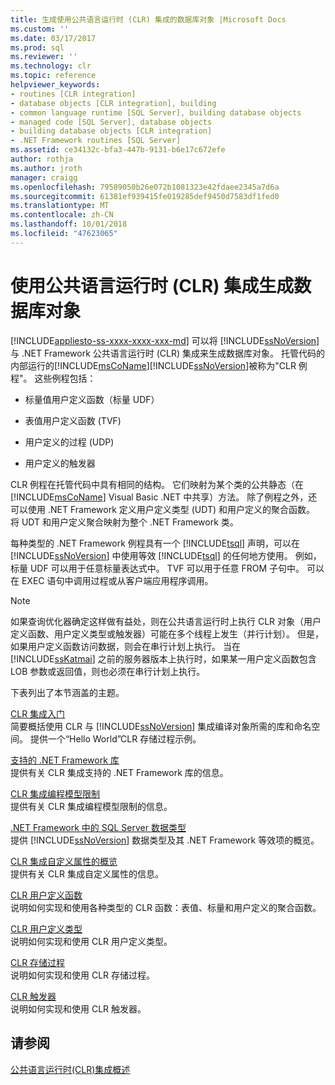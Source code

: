```yaml
---
title: 生成使用公共语言运行时 (CLR) 集成的数据库对象 |Microsoft Docs
ms.custom: ''
ms.date: 03/17/2017
ms.prod: sql
ms.reviewer: ''
ms.technology: clr
ms.topic: reference
helpviewer_keywords:
- routines [CLR integration]
- database objects [CLR integration], building
- common language runtime [SQL Server], building database objects
- managed code [SQL Server], database objects
- building database objects [CLR integration]
- .NET Framework routines [SQL Server]
ms.assetid: ce34132c-bfa3-447b-9131-b6e17c672efe
author: rothja
ms.author: jroth
manager: craigg
ms.openlocfilehash: 79589050b26e072b1081323e42fdaee2345a7d6a
ms.sourcegitcommit: 61381ef939415fe019285def9450d7583df1fed0
ms.translationtype: MT
ms.contentlocale: zh-CN
ms.lasthandoff: 10/01/2018
ms.locfileid: "47623065"
---
```

# <a name="building-database-objects-with-common-language-runtime-clr-integration"></a>使用公共语言运行时 (CLR) 集成生成数据库对象
[!INCLUDE[appliesto-ss-xxxx-xxxx-xxx-md](../../../includes/appliesto-ss-xxxx-xxxx-xxx-md.md)]
  可以将 [!INCLUDE[ssNoVersion](../../../includes/ssnoversion-md.md)] 与 .NET Framework 公共语言运行时 (CLR) 集成来生成数据库对象。 托管代码的内部运行的[!INCLUDE[msCoName](../../../includes/msconame-md.md)][!INCLUDE[ssNoVersion](../../../includes/ssnoversion-md.md)]被称为"CLR 例程"。 这些例程包括：  
  
-   标量值用户定义函数（标量 UDF）  
  
-   表值用户定义函数 (TVF)  
  
-   用户定义的过程 (UDP)  
  
-   用户定义的触发器  
  
 CLR 例程在托管代码中具有相同的结构。 它们映射为某个类的公共静态（在 [!INCLUDE[msCoName](../../../includes/msconame-md.md)] Visual Basic .NET 中共享）方法。 除了例程之外，还可以使用 .NET Framework 定义用户定义类型 (UDT) 和用户定义的聚合函数。 将 UDT 和用户定义聚合映射为整个 .NET Framework 类。  
  
 每种类型的 .NET Framework 例程具有一个 [!INCLUDE[tsql](../../../includes/tsql-md.md)] 声明，可以在 [!INCLUDE[ssNoVersion](../../../includes/ssnoversion-md.md)] 中使用等效 [!INCLUDE[tsql](../../../includes/tsql-md.md)] 的任何地方使用。 例如，标量 UDF 可以用于任意标量表达式中。 TVF 可以用于任意 FROM 子句中。 可以在 EXEC 语句中调用过程或从客户端应用程序调用。  
  
> [!NOTE]  
>  如果查询优化器确定这样做有益处，则在公共语言运行时上执行 CLR 对象（用户定义函数、用户定义类型或触发器）可能在多个线程上发生（并行计划）。 但是，如果用户定义函数访问数据，则会在串行计划上执行。 当在 [!INCLUDE[ssKatmai](../../../includes/sskatmai-md.md)] 之前的服务器版本上执行时，如果某一用户定义函数包含 LOB 参数或返回值，则也必须在串行计划上执行。  
  
 下表列出了本节涵盖的主题。  
  
 [CLR 集成入门](../../../relational-databases/clr-integration/database-objects/getting-started-with-clr-integration.md)  
 简要概括使用 CLR 与 [!INCLUDE[ssNoVersion](../../../includes/ssnoversion-md.md)] 集成编译对象所需的库和命名空间。 提供一个“Hello World”CLR 存储过程示例。  
  
 [支持的 .NET Framework 库](../../../relational-databases/clr-integration/database-objects/supported-net-framework-libraries.md)  
 提供有关 CLR 集成支持的 .NET Framework 库的信息。  
  
 [CLR 集成编程模型限制](../../../relational-databases/clr-integration/database-objects/clr-integration-programming-model-restrictions.md)  
 提供有关 CLR 集成编程模型限制的信息。  
  
 [.NET Framework 中的 SQL Server 数据类型](../../../relational-databases/clr-integration-database-objects-types-net-framework/sql-server-data-types-in-the-net-framework.md)  
 提供 [!INCLUDE[ssNoVersion](../../../includes/ssnoversion-md.md)] 数据类型及其 .NET Framework 等效项的概览。  
  
 [CLR 集成自定义属性的概览](http://msdn.microsoft.com/library/ecf5c097-0972-48e2-a9c0-b695b7dd2820)  
 提供有关 CLR 集成自定义属性的信息。  
  
 [CLR 用户定义函数](../../../relational-databases/clr-integration-database-objects-user-defined-functions/clr-user-defined-functions.md)  
 说明如何实现和使用各种类型的 CLR 函数：表值、标量和用户定义的聚合函数。  
  
 [CLR 用户定义类型](../../../relational-databases/clr-integration-database-objects-user-defined-types/clr-user-defined-types.md)  
 说明如何实现和使用 CLR 用户定义类型。  
  
 [CLR 存储过程](http://msdn.microsoft.com/library/bbdd51b2-a9b4-4916-ba6f-7957ac6c3f33)  
 说明如何实现和使用 CLR 存储过程。  
  
 [CLR 触发器](http://msdn.microsoft.com/library/302a4e4a-3172-42b6-9cc0-4a971ab49c1c)  
 说明如何实现和使用 CLR 触发器。  
  
## <a name="see-also"></a>请参阅  
 [公共语言运行时&#40;CLR&#41;集成概述](../../../relational-databases/clr-integration/common-language-runtime-integration-overview.md)  
  
  
